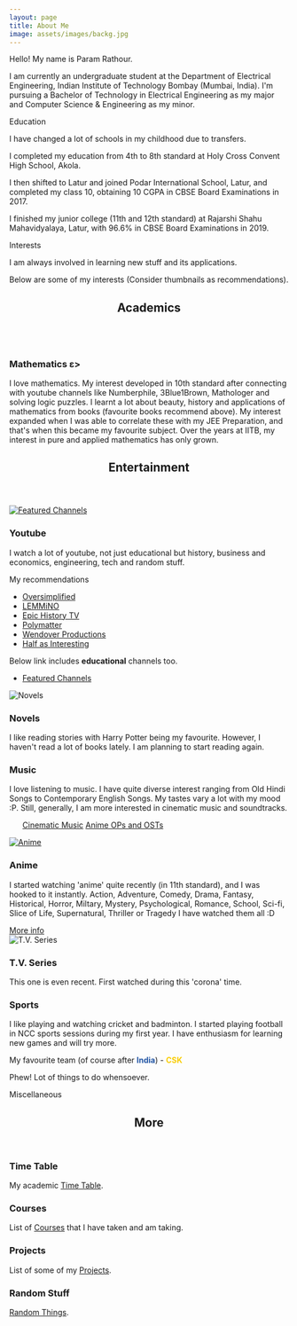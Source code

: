 ```yaml
---
layout: page
title: About Me
image: assets/images/backg.jpg
---
```


Hello! My name is Param Rathour.

I am currently an undergraduate student at the Department of Electrical Engineering, Indian Institute of Technology Bombay (Mumbai, India). I'm pursuing a Bachelor of Technology in Electrical Engineering as my major and Computer Science & Engineering as my minor.

<buttona class="accordion">Education</buttona>
<div class="panel">
    <p></p>
I have changed a lot of schools in my childhood due to transfers.

I completed my education from 4th to 8th standard at Holy Cross Convent High School, Akola.

I then shifted to Latur and joined Podar International School, Latur, and completed my class 10, obtaining 10 CGPA in CBSE Board Examinations in 2017.

I finished my junior college (11th and 12th standard) at Rajarshi Shahu Mahavidyalaya, Latur, with 96.6% in CBSE Board Examinations in 2019.
</div>
<p></p>
<buttona class="accordion">Interests</buttona>
<div class="panel">
    <p></p>
I am always involved in learning new stuff and its applications.

Below are some of my interests (Consider thumbnails as recommendations).
<!-- Section -->
<section>
    <header class="major">
        <h2>Academics</h2>
    </header>
    <div class="posts">
        <article>
            <a class="image"><img src="Mathematics.jpg" alt="" /></a>
            <h3>Mathematics  ε></h3>
            <p>I love mathematics. My interest developed in 10th standard after connecting with youtube channels like Numberphile, 3Blue1Brown, Mathologer and solving logic puzzles. I learnt a lot about beauty, history and applications of mathematics from books (favourite books recommend above). My interest expanded when I was able to correlate these with my JEE Preparation, and that's when this became my favourite subject. Over the years at IITB, my interest in pure and applied mathematics has only grown.</p>
        </article>
        <!--article>
            <a href="#" class="image"><img src=".jpg" alt="" /></a>
            <h3>Other Interests</h3>
            <p></p>
        </article-->
    </div>
</section>

<!-- Section -->
<section>
    <header class="major">
        <h2>Entertainment</h2>
    </header>
    <div class="posts">
        <article>
            <a href="https://www.youtube.com/channel/UC6uZMKVYdFUhujQ4Oy6C2YQ/channels?view_as=subscriber" class="image"><img src="Youtube.jpg" alt="Featured Channels" /></a>
            <h3>Youtube</h3>
            <p>I watch a lot of youtube, not just educational but history, business and economics, engineering, tech and random stuff.</p>
            <p>My recommendations
            <ul>
                <li><a href="https://www.youtube.com/channel/UCNIuvl7V8zACPpTmmNIqP2A">Oversimplified</a></li>
                <li><a href="https://www.youtube.com/user/Top10Memes">LEMMiNO</a></li>
                <li><a href="https://www.youtube.com/channel/UCvPXiKxH-eH9xq-80vpgmKQ">Epic History TV</a></li>
                <li><a href="https://www.youtube.com/channel/UCgNg3vwj3xt7QOrcIDaHdFg">Polymatter</a></li>
                <li><a href="https://www.youtube.com/channel/UC9RM-iSvTu1uPJb8X5yp3EQ">Wendover Productions</a></li>
                <li><a href="https://www.youtube.com/channel/UCuCkxoKLYO_EQ2GeFtbM_bw">Half as Interesting</a></li>
                <!--li><a href="https://www.youtube.com/channel/UCP5tjEmvPItGyLhmjdwP7Ww">Real Life Lore</a></li-->
            </ul></p>
            <p>Below link includes <b>educational</b> channels too.</p>
            <ul class="actions">
                <li><a href="https://www.youtube.com/channel/UC6uZMKVYdFUhujQ4Oy6C2YQ/channels?view_as=subscriber" class="button">Featured Channels</a></li>
            </ul>
        </article>
        <article>
            <a class="image"><img src="Novels.jpg" alt="Novels" /></a>
            <h3>Novels</h3>
            <p>I like reading stories with Harry Potter being my favourite. However, I haven't read a lot of books lately. I am planning to start reading again.</p>
            <h3>Music</h3>
            <p>I love listening to music. I have quite diverse interest ranging from Old Hindi Songs to Contemporary English Songs. My tastes vary a lot with my mood :P. Still, generally, I am more interested in cinematic music and soundtracks.</p>
            <ul>
                <!-- <li><a href="https://youtu.be/o-ONVkhJVSA">G Minor Bach (Arr. Luo Ni)</a></li>
                <li><a href="https://youtu.be/HEf_xrgmuRI">The Wolf And The Moon by BrunuhVille</a></li>
                <li><a href="https://youtu.be/qR6dzwQahOM">L's Theme</a></li>
                <li><a href="https://youtu.be/l2kwie-gs2o">Trisha's Lullaby</a></li>
                <li><a href="https://youtu.be/xc74Bm__cP8">Only I am missing</a></li>
                <li><a href="https://youtu.be/9Pf3hkYR9T0">Someday (Believe me) by Abo Takeshi</a></li>
                <li><a href="https://youtu.be/VqrCeNjxC-c">Deeply Fast</a></li>
                <li><a href="https://youtu.be/Z4R42NALDy8">To Give a Marionette Life</a></li> -->
                <a href="https://youtube.com/playlist?list=PL_oWkLvcB4HN0Ik1-V_TrYZpnQJ9s8hK2" class="button">Cinematic Music</a>
                <a href="https://www.youtube.com/playlist?list=PL_oWkLvcB4HP1U_mOahMiEqRRKntuRI6Z" class="button">Anime OPs and OSTs</a>
            </ul>
        </article>
        <article>
            <a href="https://www.youtube.com/channel/UCUUYiPd9TKE62mUn-lJ29AQ" class="image"><img src="Anime.png" alt="Anime" /></a>
            <h3>Anime</h3>
            <p>I started watching 'anime' quite recently (in 11th standard), and I was hooked to it instantly. Action, Adventure, Comedy, Drama, Fantasy, Historical, Horror, Miltary, Mystery, Psychological, Romance, School, Sci-fi, Slice of Life, Supernatural, Thriller or Tragedy I have watched them all :D</p>
            <a href="Anime" class="button">More info</a>
        </article>
        <article>
            <a class="image"><img src="T.V. Series.png" alt="T.V. Series" /></a>
            <h3>T.V. Series</h3>
            <p>This one is even recent. First watched during this 'corona' time.</p>
            <h3>Sports</h3>
            <p>I like playing and watching cricket and badminton.
            I started playing football in NCC sports sessions during my first year. I have enthusiasm for learning new games and will try more.</p>
            <p>My favourite team (of course after <b style="color:rgb(34, 85, 164);">India</b>) - <b class="noinversion" style="color:rgb(249,205,5);">CSK</b></p>
            <p>Phew! Lot of things to do whensoever.</p>
        </article>
    </div>
</section>
</div>
<p></p>
<buttona class="accordion">Miscellaneous</buttona>
<div class="panel">
    <p></p>
<!-- Section -->
<section>
    <header class="major">
        <h2>More</h2>
    </header>
    <div class="features">
        <article>
            <a href="/Time Table"><span class="icon fa-calendar"></span></a>
            <div class="content">
                <h3>Time Table</h3>
                <p>My academic <a href="/Time Table">Time Table</a>.</p>
            </div>
        </article>
        <article>
            <a href="/Courses"><span class="icon fa-book"></span></a>
            <div class="content">
                <h3>Courses</h3>
                <p>List of <a href="/Courses">Courses</a> that I have taken and am taking.</p>
            </div>
        </article>
        <!--article>
            <a href="/Blog"><span class="icon fa-user"></span></a>
            <div class="content">
                <h3>Blog</h3>
                <p>My <a href="/Blog">Blog</a>.</p>
            </div>
        </article-->
        <article>
            <a href="/Projects"><span class="icon fa-code"></span></a>
            <div class="content">
                <h3>Projects</h3>
                <p>List of some of my <a href="/Projects">Projects</a>.</p>
            </div>
        </article>
        <article>
            <a href="/Random Stuff"><span class="icon fa-random"></span></a>
            <div class="content">
                <h3>Random Stuff</h3>
                <p><a href="/Random Stuff">Random Things</a>.</p>
            </div>
        </article>
    </div>
</section>
</div>